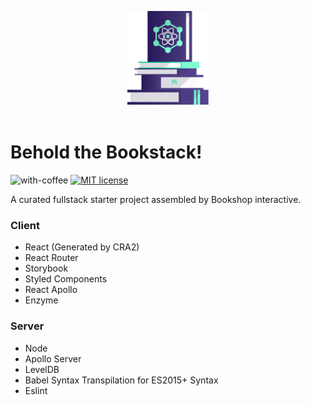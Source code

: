 <p align="center">
  <img src="https://raw.githubusercontent.com/Bookshop-Interactive/repo-pictures/master/bookstack-template/bookstackfull.svg?sanitize=true" alt="Bookstack Template Logo" height="150" />
  <br /><br />
</p>

# Behold the Bookstack!

![with-coffee](https://img.shields.io/badge/made%20with-%E2%98%95%EF%B8%8F%20coffee-yellow.svg)
[![MIT license](https://img.shields.io/badge/License-MIT-blue.svg)](https://lbesson.mit-license.org/)

A curated fullstack starter project assembled by Bookshop interactive.

### Client

- React (Generated by CRA2)
- React Router
- Storybook
- Styled Components
- React Apollo
- Enzyme

### Server

- Node
- Apollo Server
- LevelDB
- Babel Syntax Transpilation for ES2015+ Syntax
- Eslint
